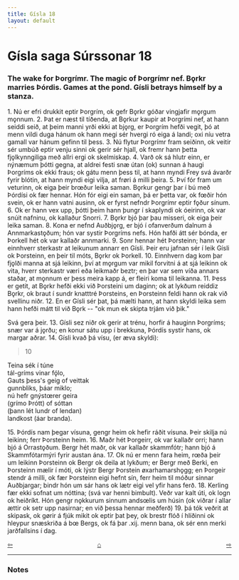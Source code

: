```yaml
---
title: Gísla 18
layout: default
---
```


# Gísla saga Súrssonar 18

### The wake for Þorgrímr. The magic of Þorgrímr nef. B&#x1EB;rkr marries Þórdis. Games at the pond. Gísli betrays himself by a stanza.

1\. Nú er efri drukkit eptir Þorgrím, ok gefr B&#x1EB;rkr góðar vingjafir m&#x1EB;rgum m&#x1EB;nnum. 2. Þat er næst til tíðenda, at B&#x1EB;rkur kaupir at Þorgrími nef, at hann seiddi seið, at þeim manni yrði ekki at bj&#x1EB;rg, er Þorgrím hefði vegit, þó at menn vildi duga hánum ok hann megi sér hvergi ró eiga á landi; oxi níu vetra gamall var hánum gefinn til þess. 3. Nú flytur Þorgrímr fram seiðinn, ok veitir sér umbúð eptir venju sinni ok gerir sér hjall, ok fremr hann þetta fj&#x1EB;lkynngiliga með allri ergi ok skelmiskap. 4. Varð ok sá hlutr einn, er nýnæmum þótti gegna, at aldrei festi snæ útan (ok) sunnan á haugi Þorgríms ok ekki fraus; ok gátu menn þess til, at hann myndi Frey svá ávarðr fyrir blótin, at hann myndi eigi vilja, at fr&oslash;ri á milli þeira. 5. Því fór fram um veturinn, ok eiga þeir br&oelig;ður leika saman. B&#x1EB;rkur gengr þar í bú með Þórdísi ok fær hennar. Hón fór eigi ein saman, þá er þetta var, ok f&oelig;ðir hón svein, ok er hann vatni ausinn, ok er fyrst nefndr Þorgrímr eptir f&#x1EB;ður sínum. 6. Ok er hann vex upp, þótti þeim hann þungr í skaplyndi ok óeirinn, ok var snúit nafninu, ok kallaður Snorri. 7. B&#x1EB;rkr bjó þar þau misseri, ok eiga þeir leika saman. 8. Kona er nefnd Auðbj&#x1EB;rg, er bjó í ofanverðum dalnum á Annmarkast&#x1EB;ðum; hón var systir Þorgríms nefs. Hón hafði átt sér bónda, er Þorkell hét ok var kallaðr annmarki. 9. Sonr hennar hét Þorsteinn; hann var einnhverr sterkastr at leikunum annarr en Gísli. Þeir eru jafnan sér í leik Gísli ok Þorsteinn, en þeir til móts, B&#x1EB;rkr ok Þorkell. 10. Einnhvern dag kom þar fj&#x1EB;lði manna at sjá leikinn, því at m&#x1EB;rgum var mikil forvitni á at sjá leikinn ok vita, hverr sterkastr væri eða leikmaðr beztr; en þar var sem víða annars staðar, at m&#x1EB;nnum er þess meira kapp á, er fleiri koma til leikanna. 11. Þess er getit, at B&#x1EB;rkr hefði ekki við Þorsteini um daginn; ok at lykðum reiddiz B&#x1EB;rkr, ok braut í sundr knatttré Þorsteins, en Þorsteinn feldi hann ok rak við svellinu niðr. 12. En er Gísli sér þat, þá mælti hann, at hann skyldi leika sem hann hefði mátt til við B&#x1EB;rk -- "ok mun ek skipta trjám við þik."

Svá gera þeir. 13. Gísli sez niðr ok gerir at trénu, horfir á hauginn Þorgríms; snær var á j&#x1EB;rðu; en konur sátu upp í brekkuna, Þórdís systir hans, ok margar aðrar. 14. Gísli kvað þá vísu, (er æva skyldi):

>10   
>    
Teina sék í túne   
tál-gríms vinar fǫ́lo,   
Gauts þess's geig of veittak   
gunnbliks, þáar miklo;   
nú hefr gnýst&oelig;rer geira   
(grímo Þrótt) of sóttan   
(þann lét lundr of lendan)   
landkost (áar branda).   

15\. Þórdís nam þegar vísuna, gengr heim ok hefir ráðit vísuna. Þeir skilja nú leikinn; ferr Þorsteinn heim. 16. Maðr hét Þorgeirr, ok var kallaðr orri; hann bjó á Orrast&#x1EB;ðum. Bergr hét maðr, ok var kallaðr skammfótr; hann bjó á Skammfótarmýri fyrir austan ána. 17. Ok nú er menn fara heim, r&oelig;ða þeir um leikinn Þorsteinn ok Bergr ok deila at lykðum; er Bergr með Berki, en Þorsteinn mælir í móti, ok lýstr Bergr Þorstein &oslash;xarhamarsh&#x1EB;gg; en Þorgeir stendr á milli, ok fær Þorsteinn eigi hefnt sín, ferr heim til móður sinnar Auðbjargar; bindr hón um sár hans ok lætr eigi vel yfir hans ferð. 18. Kerling fær ekki sofnat um nóttina; (svá var henni bimbult). Veðr var kalt úti, ok logn ok heiðríkt. Hón gengr n&#x1EB;kkurum sinnum ands&oelig;lis um húsin (ok viðrar í allar ættir ok setr upp nasirnar; en við þessa hennar meðferð) 19. þá tók veðrit at skipask, ok g&oslash;rir á fjúk mikit ok eptir þat þey, ok brestr flóð í hlíðinni ok hleypur snæskriða á b&oelig; Bergs, ok fá þar .xij. menn bana, ok sér enn merki jarðfallsins í dag.


<div style="float: left"><a href="http://rcblack.net/Gisla_saga/Gisla_17">⇦</a></div>
<div style="float: right"><a href="http://rcblack.net/Gisla_saga/Gisla_19">⇨</a></div>
<div style="margin: 0 auto; width: 100px;"><a href="http://rcblack.net/Gisla_saga/Gisla_home">&#8962;</a></div>

---

### Notes
